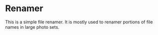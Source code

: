 # Renamer

This is a simple file renamer. It is mostly used to renamer portions of file names in large photo sets.